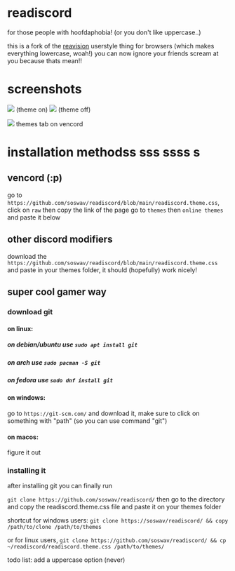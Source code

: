 # readiscord
for those people with hoofdaphobia! (or you don't like uppercase..)

this is a fork of the [reavision](https://github.com/Commenter25/userstuffs/blob/main/raevision/raevision.user.css?raw=1) userstyle thing for browsers (which makes everything lowercase, woah!)
you can now ignore your friends scream at you because thats mean!!

# screenshots
![](https://i.imgur.com/bgEZ21b.png)
(theme on)
![](https://i.imgur.com/pGMF4Zg.png)
(theme off)



![](https://i.imgur.com/G1z94kX.png)
themes tab on vencord

# installation methodss sss ssss s
## vencord (:p)
go to `https://github.com/soswav/readiscord/blob/main/readiscord.theme.css`, click on `raw` then copy the link of the page
go to `themes` then `online themes` and paste it below

## other discord modifiers
download the `https://github.com/soswav/readiscord/blob/main/readiscord.theme.css` and paste in  your themes folder, it should (hopefully) work nicely!

## super cool gamer way
### download git 
#### on linux:
##### on debian/ubuntu use `sudo apt install git`
##### on arch use `sudo pacman -S git`
##### on fedora use `sudo dnf install git`

#### on windows:
go to `https://git-scm.com/` and download it, make sure to click on something with "path" (so you can use command "git")

#### on macos:
figure it out

### installing it

after installing git you can finally run

`git clone https://github.com/soswav/readiscord/` then go to the directory and copy the readiscord.theme.css file and paste it on your themes folder

shortcut for windows users: `git clone https://soswav/readiscord/ && copy /path/to/clone /path/to/themes`

or for linux users, `git clone https://github.com/soswav/readiscord/ && cp ~/readiscord/readiscord.theme.css /path/to/themes/`

todo list:
add a uppercase option (never)
